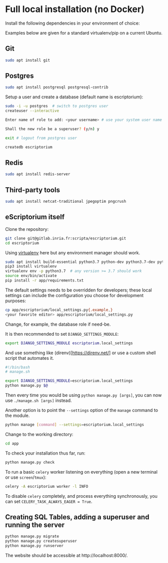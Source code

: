 # Full local installation (no Docker)

Install the following dependencies in your environment of choice:

Examples below are given for a standard virtualenv/pip on a current Ubuntu.

## Git

```bash
sudo apt install git
```

## Postgres

```bash
sudo apt install postgresql postgresql-contrib
```

Setup a user and create a database (default name is escriptorium):

```bash
sudo -i -u postgres  # switch to postgres user
createuser --interactive

Enter name of role to add: <your username> # use your system user name

Shall the new role be a superuser? (y/n) y

exit # logout from postgres user

createdb escriptorium
```

## Redis

```bash
sudo apt install redis-server
```

## Third-party tools

```bash
sudo apt install netcat-traditional jpegoptim pngcrush
```

## eScriptorium itself

Clone the repository:

```bash
git clone git@gitlab.inria.fr:scripta/escriptorium.git
cd escriptorium
```

Using [virtualenv](https://docs.python.org/3/tutorial/venv.html) here but any environment manager should work.

```bash
sudo apt install build-essential python3.7 python-dev python3.7-dev python3-venv python3-pip # depends on distro/OS a lot...
pip3 install virtualenv
virtualenv env -p python3.7  # any version >= 3.7 should work
source env/bin/activate  
pip install -r app/requirements.txt  
```

The default settings needs to be overridden for developers; these local settings can include the configuration you choose for development purposes:

```bash
cp app/escriptorium/local_settings.py{.example,}  
<your favorite editor> app/escriptorium/local_settings.py
```

Change, for example, the database role if need-be.

It is then recommended to set `DJANGO_SETTINGS_MODULE`:

```bash
export DJANGO_SETTINGS_MODULE escriptorium.local_settings
```

And use something like (direnv)[https://direnv.net/] or use a custom shell script that automates it.

```bash
#!/bin/bash
# manage.sh

export DJANGO_SETTINGS_MODULE=escriptorium.local_settings
python manage.py $@
```

Then every time you would be using `python manage.py [args]`, you can now use `./manage.sh [args]` instead.

Another option is to point the `--settings` option of the `manage` command to the module.

```bash
python manage [command] --settings=escriptorium.local_settings
```

Change to the working directory:

```bash
cd app
```

To check your installation thus far, run:

```bash
python manage.py check
```

To run a basic `celery` worker listening on everything (open a new terminal or use `screen`/`tmux`):

```bash
celery -A escriptorium worker -l INFO
```

To disable `celery` completely, and process everything synchronously, you can set `CELERY_TASK_ALWAYS_EAGER = True`.

## Creating SQL Tables, adding a superuser and running the server

```bash
python manage.py migrate
python manage.py createsuperuser
python manage.py runserver
```

The website should be accessible at http://localhost:8000/.
